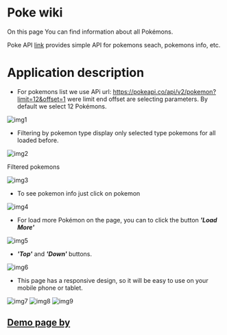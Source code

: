 # Poke wiki
On this page You can find information about all Pokémons.

Poke API [link](https://pokeapi.co/docs/v2.html) provides simple API for pokemons seach, pokemons info, etc.

# Application description 

+ For pokemons list we use APi url: https://pokeapi.co/api/v2/pokemon?limit=12&offset=1 were limit end offset are selecting parameters. By default we select 12 Pokémons.

![img1](img/img_1.png)

+ Filtering by pokemon type display only selected type pokemons for all loaded before.

![img2](img/img_2.png)

Filtered pokemons 

![img3](img/img_3.png)

+ To see pokemon info just click on pokemon

![img4](img/img_4.png)

+ For load more Pokémon on the page, you can to click the button ***'Load More'***

![img5](img/img_5.png)

+ ***'Top'*** and ***'Down'*** buttons.

![img6](img/img_6.png)

+ This page has a responsive design, so it will be easy to use on your mobile phone or tablet.

![img7](img/img_7.png)
![img8](img/img_8.png)
![img9](img/img_9.png)

## [Demo page by](https://olenapauk.github.io/Pokemon_Api/)








